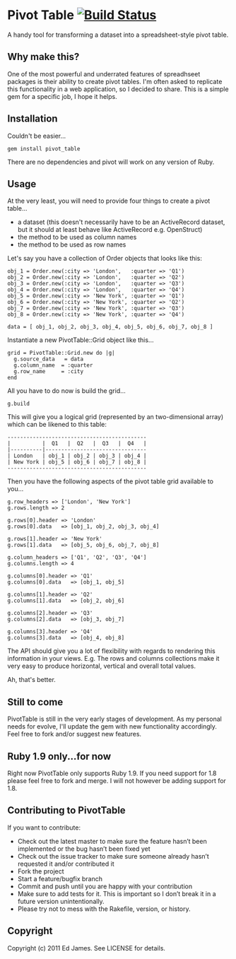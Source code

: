 Pivot Table  [![Build Status](https://secure.travis-ci.org/edjames/pivot_table.png)](http://travis-ci.org/edjames/pivot_table)
===========

A handy tool for transforming a dataset into a spreadsheet-style pivot table.

Why make this?
--------------

One of the most powerful and underrated features of spreadhseet packages is their ability to create pivot tables. I'm often asked
to replicate this functionality in a web application, so I decided to share. This is a simple gem for a specific job, I hope it helps.

Installation
------------

Couldn't be easier...

    gem install pivot_table

There are no dependencies and pivot will work on any version of Ruby.

Usage
-----

At the very least, you will need to provide four things to create a pivot table...

* a dataset (this doesn't necessarily have to be an ActiveRecord dataset, but it should at least behave like ActiveRecord e.g. OpenStruct)
* the method to be used as column names
* the method to be used as row names

Let's say you have a collection of Order objects that looks like this:

    obj_1 = Order.new(:city => 'London',   :quarter => 'Q1')
    obj_2 = Order.new(:city => 'London',   :quarter => 'Q2')
    obj_3 = Order.new(:city => 'London',   :quarter => 'Q3')
    obj_4 = Order.new(:city => 'London',   :quarter => 'Q4')
    obj_5 = Order.new(:city => 'New York', :quarter => 'Q1')
    obj_6 = Order.new(:city => 'New York', :quarter => 'Q2')
    obj_7 = Order.new(:city => 'New York', :quarter => 'Q3')
    obj_8 = Order.new(:city => 'New York', :quarter => 'Q4')

    data = [ obj_1, obj_2, obj_3, obj_4, obj_5, obj_6, obj_7, obj_8 ]

Instantiate a new PivotTable::Grid object like this...

    grid = PivotTable::Grid.new do |g|
      g.source_data   = data
      g.column_name  = :quarter
      g.row_name     = :city
    end


All you have to do now is build the grid...

    g.build

This will give you a logical grid (represented by an two-dimensional array) which can be likened to this table:

    --------------------------------------------
    |          |  Q1   |  Q2   |  Q3   |  Q4   |
    |----------|--------------------------------
    | London   | obj_1 | obj_2 | obj_3 | obj_4 |
    | New York | obj_5 | obj_6 | obj_7 | obj_8 |
    --------------------------------------------

Then you have the following aspects of the pivot table grid available to you...

    g.row_headers => ['London', 'New York']
    g.rows.length => 2

    g.rows[0].header => 'London'
    g.rows[0].data   => [obj_1, obj_2, obj_3, obj_4]

    g.rows[1].header => 'New York'
    g.rows[1].data   => [obj_5, obj_6, obj_7, obj_8]

    g.column_headers => ['Q1', 'Q2', 'Q3', 'Q4']
    g.columns.length => 4

    g.columns[0].header => 'Q1'
    g.columns[0].data   => [obj_1, obj_5]

    g.columns[1].header => 'Q2'
    g.columns[1].data   => [obj_2, obj_6]

    g.columns[2].header => 'Q3'
    g.columns[2].data   => [obj_3, obj_7]

    g.columns[3].header => 'Q4'
    g.columns[3].data   => [obj_4, obj_8]

The API should give you a lot of flexibility with regards to rendering this information in your views.
E.g. The rows and columns collections make it very easy to produce horizontal, vertical and overall total values.

Ah, that's better.

Still to come
-------------

PivotTable is still in the very early stages of development. As my personal needs for evolve, I'll update the gem with new functionality accordingly.
Feel free to fork and/or suggest new features.

Ruby 1.9 only...for now
----------------

Right now PivotTable only supports Ruby 1.9. If you need support for 1.8 please feel free to fork and merge. I will not however be adding
support for 1.8.

Contributing to PivotTable
---------------------

If you want to contribute:

* Check out the latest master to make sure the feature hasn’t been implemented or the bug hasn’t been fixed yet
* Check out the issue tracker to make sure someone already hasn’t requested it and/or contributed it
* Fork the project
* Start a feature/bugfix branch
* Commit and push until you are happy with your contribution
* Make sure to add tests for it. This is important so I don’t break it in a future version unintentionally.
* Please try not to mess with the Rakefile, version, or history.

Copyright
---------

Copyright (c) 2011 Ed James. See LICENSE for details.